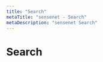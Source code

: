 ```yaml
---
title: "Search"
metaTitle: "sensenet - Search"
metaDescription: "sensenet Search"
---
```


# Search
